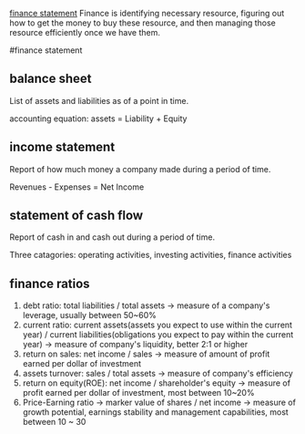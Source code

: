 [finance statement](https://www.lynda.com/Business-Accounting-tutorials/Finance-Fundamentals/174917-2.html)
Finance is identifying necessary resource, figuring out how to get the money to buy these resource, and then managing those resource efficiently once we have them.

#finance statement
 
## balance sheet
List of assets and liabilities as of a point in time.  

accounting equation: assets = Liability + Equity

## income statement
Report of how much money a company made during a period of time.

Revenues - Expenses = Net Income

## statement of cash flow
Report of cash in and cash out during a period of time. 

Three catagories: operating activities, investing activities, finance activities 

## finance ratios 
1. debt ratio: total liabilities / total assets -> measure of a company's leverage, usually between 50~60%
2. current ratio: current assets(assets you expect to use within the current year) / current liabilities(obligations you expect to pay within the current year) -> measure of company's liquidity, better 2:1 or higher
3. return on sales: net income / sales -> measure of amount of profit earned per dollar of investment
4. assets turnover: sales / total assets -> measure of company's efficiency
5. return on equity(ROE): net income / shareholder's equity -> measure of profit earned per dollar of investment, most between 10~20%
6. Price-Earning ratio -> marker value of shares / net income -> measure of growth potential, earnings stability and management capabilities, most between 10 ~ 30